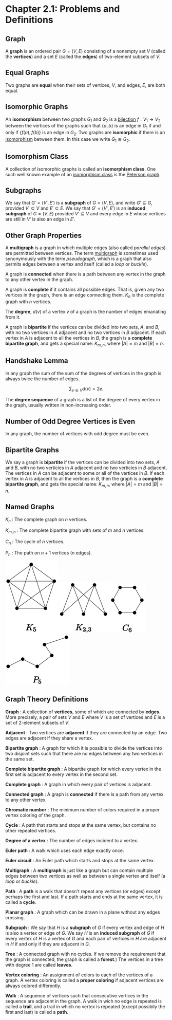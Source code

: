 # Chapter 2.1: Problems and Definitions

## Graph

A **graph** is an ordered pair $G = (V, E)$ consisting of a nonempty
set $V$ (called the **vertices**) and a set $E$ (called the **edges**) of
two-element subsets of $V$.


## Equal Graphs

Two graphs are **equal** when their sets of vertices, $V$, and edges, $E$, are
both equal.


## Isomorphic Graphs

An **isomorphism** between two graphs $G_1$ and $G_2$ is a
[bijection](https://en.wikipedia.org/wiki/Bijection)
$f: V_1 \rightarrow V_2$ between the vertices of the graphs such that
$\{a, b\}$ is an edge in $G_1$ if and only if $\{f(a), f(b)\}$ is an edge in
$G_2$. Two graphs are **isomorphic** if there is an
[isomorphism](https://en.wikipedia.org/wiki/Isomorphism) between them. In this
case we write $G_1 \cong G_2$.


## Isomorphism Class

A collection of isomorphic graphs is called an **isomorphism class**. One such
well known example of an
[isomorphism class](https://en.wikipedia.org/wiki/Isomorphism_class) is the
[Peterson graph](https://en.wikipedia.org/wiki/Petersen_graph).


## Subgraphs

We say that $G' = (V', E')$ is a **subgraph** of $G = (V, E)$, and write
$G' \subseteq G$, provided $V' \subseteq V$ and $E' \subseteq E$. We say that
$G' = (V', E')$ is an **induced subgraph** of $G = (V, E)$ provided
$V' \subseteq V$ and every edge in $E$ whose vertices are still in $V'$ is
also an edge in $E'$. 


## Other Graph Properties

A **multigraph** is a graph in which multiple edges (also called *parallel
edges*) are permitted between vertices.
The term [multigraph](https://en.wikipedia.org/wiki/Multigraph) is sometimes
used synonymously with the term *pseudograph*, which is a graph that also
permits edges between a vertex and itself (called a *loop* or *buckle*).

A graph is **connected** when there is a path between any vertex in the graph
to any other vertex in the graph.

A graph is **complete** if it contains all possible edges. That is, given
any two vertices in the graph, there is an edge connecting them.  $K_n$ is
the complete graph with $n$ vertices.

The **degree**, $d(v)$ of a vertex $v$ of a graph is the number of edges
emanating from it.

A graph is **bipartite** if the vertices can be divided into two sets,
$A$, and $B$, with no two vertices in $A$ adjacent and no two vertices in
$B$ adjacent. If each vertex in $A$ is adjacent to all the vertices in $B$,
the graph is a **complete bipartite graph**, and gets a special name:
$K_{m, n}$, where $|A| = m$ and $|B| = n$. 


## Handshake Lemma

In any graph the sum of the sum of the degrees of vertices in the graph is
always twice the number of edges.
```math
\sum_{v \in V} d(v) = 2e.
```

The **degree sequence** of a graph is a list of the degree of every vertex in
the graph, usually written in non-increasing order.


## Number of Odd Degree Vertices is Even

In any graph, the number of vertices with odd degree must be even.


## Bipartite Graphs

We say a graph is **bipartite** if the vertices can be divided into two sets,
$A$ and $B$, with no two verticies in $A$ adjacent and no two verticies in $B$
adjacent. The vertices in $A$ can be adjacent to some or all of the vertices in
$B$. If each vertex in $A$ is adjacent to all the vertices in $B$, then the
graph is a **complete bipartite graph**, and gets the special name:
$K_{m, n}$, where $\lvert A \rvert = m$ and $\lvert B \rvert = n$.


## Named Graphs

$K_n$
: The complete graph on $n$ vertices.

$K_{m, n}$
: The complete bipartite graph with sets of $m$ and $n$ vertices.

$C_n$
: The cycle of $n$ vertices.

$P_n$
: The path on $n + 1$ vertices ($n$ edges).

![K5](illustrations/k5.svg)
![K2,3](illustrations/k2_3.svg)
![C6](illustrations/c6.svg)
![P5](illustrations/p5.svg)


## Graph Theory Definitions

**Graph**
: A collection of **vertices**, some of which are connected by **edges**. More
  precisely, a pair of sets $V$ and $E$ where $V$ is a set of vertices
  and $E$ is a set of 2-element subsets of $V$.

**Adjacent**
: Two vertices are **adjacent** if they are connected by an edge. Two edges are
  adjacent if they share a vertex.

**Bipartite graph**
: A graph for which it is possible to divide the vertices into two disjoint
  sets such that there are no edges between any two vertices in the same set.

**Complete bipartite graph**
: A bipartite graph for which every vertex in the first set is adjacent to
  every vertex in the second set.

**Complete graph**
: A graph in which every pair of vertices is adjacent.

**Connected graph**
: A graph is **connected** if there is a path from any vertex to any other
  vertex.

**Chromatic number**
: The minimum number of colors required in a proper vertex coloring of the
  graph.

**Cycle**
: A path that starts and stops at the same vertex, but contains no other
  repeated vertices.

**Degree of a vertex**
: The number of edges incident to a vertex.

**Euler path**
: A walk which uses each edge exactly once.

**Euler circuit**
: An Euler path which starts and stops at the same vertex.

**Multigraph**
: A **multigraph** is just like a graph but can contain multiple edges between
  two vertices as well as between a single vertex and itself (a *loop* or
  *buckle*).

**Path**
: A **path** is a walk that doesn't repeat any vertices (or edges) except
  perhaps the first and last. If a path starts and ends at the same vertex, it
  is called a **cycle**.

**Planar graph**
: A graph which can be drawn in a plane without any edges crossing.

**Subgraph**
: We say that $H$ is a **subgraph** of $G$ if every vertex and edge of $H$ is
  also a vertex or edge of $G$. We say $H$ is an **induced subgraph**
  of $G$ if every vertex of $H$ is a vertex of $G$ and each pair of vertices
  in $H$ are adjacent in $H$ if and only if they are adjacent in $G$.

**Tree**
: A connected graph with no cycles. If we remove the requirement that the
  graph is connected, the graph is called a **forest**.) The vertices in a tree
  with degree 1 are called **leaves**.

**Vertex coloring**
: An assignment of colors to each of the vertices of a graph. A vertex coloring
  is called a **proper coloring** if adjacent vertices are always colored
  differently.

**Walk**
: A sequence of vertices such that consecutive vertices in the sequence are
  adjacent in the graph.  A walk in wich no edge is repeated is called a
  **trail**, and a trail in which no vertex is repeated (except possibily the
  first and last) is called a **path**.

